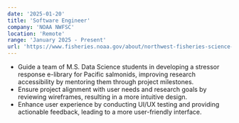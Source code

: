 ```yaml
---
date: '2025-01-20'
title: 'Software Engineer'
company: 'NOAA NWFSC'
location: 'Remote'
range: 'January 2025 - Present'
url: 'https://www.fisheries.noaa.gov/about/northwest-fisheries-science-center'
---
```


- Guide a team of M.S. Data Science students in developing a stressor response e-library for Pacific salmonids, improving research accessibility by mentoring them through project milestones.
- Ensure project alignment with user needs and research goals by reviewing wireframes, resulting in a more intuitive design.
- Enhance user experience by conducting UI/UX testing and providing actionable feedback, leading to a more user-friendly interface.
